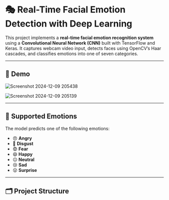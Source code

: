 # 🎭 Real-Time Facial Emotion Detection with Deep Learning

This project implements a **real-time facial emotion recognition system** using a **Convolutional Neural Network (CNN)** built with TensorFlow and Keras. It captures webcam video input, detects faces using OpenCV’s Haar cascades, and classifies emotions into one of seven categories.

---

## 📸 Demo

![Screenshot 2024-12-09 205438](https://github.com/user-attachments/assets/2a3274c0-bfef-418e-a968-b37ee378b095)

![Screenshot 2024-12-09 205139](https://github.com/user-attachments/assets/004d1b10-ca21-498b-97a0-9a4f9e8da629)

---

## 🧠 Supported Emotions

The model predicts one of the following emotions:
- 😠 **Angry**
- 🤢 **Disgust**
- 😨 **Fear**
- 😄 **Happy**
- 😐 **Neutral**
- 😢 **Sad**
- 😲 **Surprise**

---

## 🗂️ Project Structure




